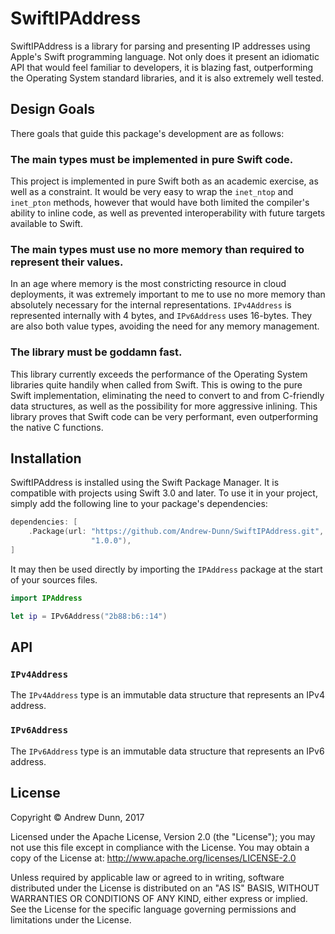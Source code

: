 # SwiftIPAddress

SwiftIPAddress is a library for parsing and presenting IP addresses using Apple's Swift
programming language. Not only does it present an idiomatic API that would feel familiar 
to developers, it is blazing fast, outperforming the Operating System standard libraries,
and it is also extremely well tested.

## Design Goals

There goals that guide this package's development are as follows:

### The main types must be implemented in pure Swift code.

This project is implemented in pure Swift both as an academic exercise, as well as a
constraint. It would be very easy to wrap the `inet_ntop` and `inet_pton` methods, however
that would have both limited the compiler's ability to inline code, as well as prevented
interoperability with future targets available to Swift.

### The main types must use no more memory than required to represent their values.

In an age where memory is the most constricting resource in cloud deployments, it was
extremely important to me to use no more memory than absolutely necessary for the
internal representations. `IPv4Address` is represented internally with 4 bytes, and
`IPv6Address` uses 16-bytes. They are also both value types, avoiding the need for any
memory management.

### The library must be goddamn fast.

This library currently exceeds the performance of the Operating System libraries quite
handily when called from Swift. This is owing to the pure Swift implementation,
eliminating the need to convert to and from C-friendly data structures, as well as the
possibility for more aggressive inlining. This library proves that Swift code can be very
performant, even outperforming the native C functions.

## Installation

SwiftIPAddress is installed using the Swift Package Manager. It is compatible with
projects using Swift 3.0 and later. To use it in your project, simply add the following
line to your package's dependencies:

```swift
dependencies: [
    .Package(url: "https://github.com/Andrew-Dunn/SwiftIPAddress.git",
                  "1.0.0"),
]
```

It may then be used directly by importing the `IPAddress` package at the start of your
sources files.

```swift
import IPAddress

let ip = IPv6Address("2b88:b6::14")
```

## API

### `IPv4Address`

The `IPv4Address` type is an immutable data structure that represents an IPv4 address.

### `IPv6Address`

The `IPv6Address` type is an immutable data structure that represents an IPv6 address.

## License

Copyright © Andrew Dunn, 2017

Licensed under the Apache License, Version 2.0 (the "License");
you may not use this file except in compliance with the License.
You may obtain a copy of the License at: http://www.apache.org/licenses/LICENSE-2.0

Unless required by applicable law or agreed to in writing, software
distributed under the License is distributed on an "AS IS" BASIS,
WITHOUT WARRANTIES OR CONDITIONS OF ANY KIND, either express or implied.
See the License for the specific language governing permissions and
limitations under the License.
